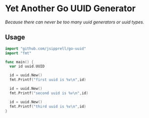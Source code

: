 Yet Another Go UUID Generator
=============================

_Because there can never be too many uuid generators or uuid types._

Usage
-----


```go
import "github.com/jsipprell/go-uuid"
import "fmt"

func main() {
  var id uuid.UUID

  id = uuid.New()
  fmt.Printf("first uuid is %v\n",id)

  id = uuid.New()
  fmt.Printf("second uuid is %v\n",id)

  id = uuid.New()
  fmt.Printf("third uuid is %v\n",id)
}
```

